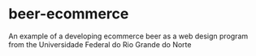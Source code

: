 # beer-ecommerce
An example of a developing ecommerce beer as a web design program from the Universidade Federal do Rio Grande do Norte
